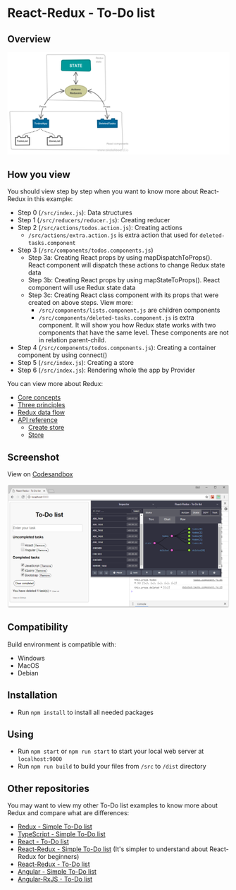 # React-Redux - To-Do list
## Overview
![Structure](assets/structure.png)

## How you view
You should view step by step when you want to know more about React-Redux in this example:
* Step 0 (`/src/index.js`): Data structures
* Step 1 (`/src/reducers/reducer.js`): Creating reducer
* Step 2 (`/src/actions/todos.action.js`): Creating actions
   * `/src/actions/extra.action.js` is extra action that used for `deleted-tasks.component`
* Step 3 (`/src/components/todos.components.js`)
   * Step 3a: Creating React props by using mapDispatchToProps(). React component will dispatch these actions to change Redux state data
   * Step 3b: Creating React props by using mapStateToProps(). React component will use Redux state data
   * Step 3c: Creating React class component with its props that were created on above steps. View more:
      * `/src/components/lists.component.js` are children components
      * `/src/components/deleted-tasks.component.js` is extra component. It will show you how Redux state works with two components that have the same level. These components are not in relation parent-child.
* Step 4 (`/src/components/todos.components.js`): Creating a container component by using connect()
* Step 5 (`/src/index.js`): Creating a store
* Step 6 (`/src/index.js`): Rendering whole the app by Provider

You can view more about Redux:
* [Core concepts](https://redux.js.org/introduction/coreconcepts)
* [Three principles](https://redux.js.org/introduction/threeprinciples)
* [Redux data flow](https://redux.js.org/basics/dataflow)
* [API reference](https://redux.js.org/api)
   * [Create store](https://redux.js.org/api/createstore)
   * [Store](https://redux.js.org/api/store)

## Screenshot
View on [Codesandbox](https://codesandbox.io/s/7m2nzolvv1)

![Screenshot](assets/screenshot.png)

## Compatibility
Build environment is compatible with:
* Windows
* MacOS
* Debian

## Installation
* Run `npm install` to install all needed packages

## Using
* Run `npm start` or `npm run start` to start your local web server at `localhost:9000`
* Run `npm run build` to build your files from `/src` to `/dist` directory

## Other repositories

You may want to view my other To-Do list examples to know more about Redux and compare what are differences:

* [Redux - Simple To-Do list](https://github.com/nguyenkhois/redux-simple-todo-list)
* [TypeScript - Simple To-Do list](https://github.com/nguyenkhois/typescript-simple-todo-list)
* [React - To-Do list](https://github.com/nguyenkhois/react-todo-list)
* [React-Redux - Simple To-Do list](https://github.com/nguyenkhois/react-redux-simple-todo-list) (It's simpler to understand about React-Redux for beginners)
* [React-Redux - To-Do list](https://github.com/nguyenkhois/react-redux-todo-list)
* [Angular - Simple To-Do list](https://github.com/nguyenkhois/angular-simple-todo-list)
* [Angular-RxJS - To-Do list](https://github.com/nguyenkhois/angular-rxjs-todo-list)